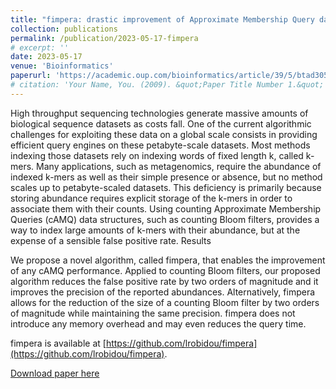 ```yaml
---
title: "fimpera: drastic improvement of Approximate Membership Query data-structures with counts"
collection: publications
permalink: /publication/2023-05-17-fimpera
# excerpt: ''
date: 2023-05-17
venue: 'Bioinformatics'
paperurl: 'https://academic.oup.com/bioinformatics/article/39/5/btad305/7169157'
# citation: 'Your Name, You. (2009). &quot;Paper Title Number 1.&quot; <i>Journal 1</i>. 1(1).'
---
```

High throughput sequencing technologies generate massive amounts of biological sequence datasets as costs fall. One of the current algorithmic challenges for exploiting these data on a global scale consists in providing efficient query engines on these petabyte-scale datasets. Most methods indexing those datasets rely on indexing words of fixed length k, called k-mers. Many applications, such as metagenomics, require the abundance of indexed k-mers as well as their simple presence or absence, but no method scales up to petabyte-scaled datasets. This deficiency is primarily because storing abundance requires explicit storage of the k-mers in order to associate them with their counts. Using counting Approximate Membership Queries (cAMQ) data structures, such as counting Bloom filters, provides a way to index large amounts of k-mers with their abundance, but at the expense of a sensible false positive rate.
Results

We propose a novel algorithm, called fimpera, that enables the improvement of any cAMQ performance. Applied to counting Bloom filters, our proposed algorithm reduces the false positive rate by two orders of magnitude and it improves the precision of the reported abundances. Alternatively, fimpera allows for the reduction of the size of a counting Bloom filter by two orders of magnitude while maintaining the same precision. fimpera does not introduce any memory overhead and may even reduces the query time.

fimpera is available at [https://github.com/lrobidou/fimpera](https://github.com/lrobidou/fimpera).

[Download paper here](https://academic.oup.com/bioinformatics/article/39/5/btad305/7169157)